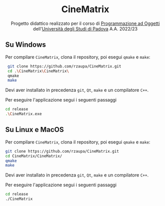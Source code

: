 <h1 style="text-align: center">CineMatrix</h1>

<p style="text-align: center">
   Progetto didattico realizzato per il corso di <a href="https://didattica.unipd.it/off/2021/LT/SC/SC1167/000ZZ/SC02123180/N0">Programmazione ad Oggetti</a> dell'<a href="https://www.unipd.it/">Università degli Studi di Padova</a> A.A. 2022/23
</p>

<h2>Su Windows</h2>

Per compilare `CineMatrix`, clona il repository, poi esegui `qmake` e `make`:
```bash
 git clone https://github.com/rzaupa/CineMatrix.git
 cd .\CineMatrix\CineMatrix\
 qmake
 make
```
Devi aver installato in precedenza `git`, `Qt`, `make` e un compilatore `C++`.

Per eseguire l'applicazione segui i seguenti passaggi
```bash
cd release
.\CineMatrix.exe
```
<h2>Su Linux e MacOS</h2>

Per compilare `CineMatrix`, clona il repository, poi esegui `qmake` e `make`:
```bash
git clone https://github.com/rzaupa/CineMatrix.git
cd CineMatrix/CineMatrix/
qmake
make
```
Devi aver installato in precedenza `git`, `Qt`, `make` e un compilatore `C++`.

Per eseguire l'applicazione segui i seguenti passaggi
```bash
cd release
./CineMatrix
```

